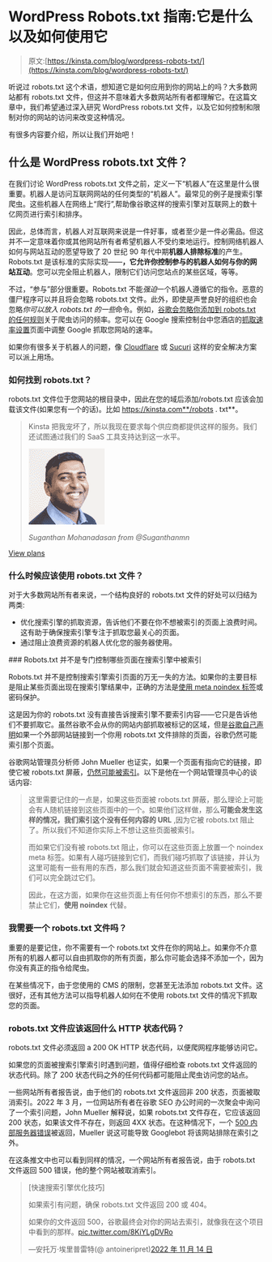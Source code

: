 # WordPress Robots.txt 指南:它是什么以及如何使用它

> 原文:[https://kinsta.com/blog/wordpress-robots-txt/](https://kinsta.com/blog/wordpress-robots-txt/)

听说过 robots.txt 这个术语，想知道它是如何应用到你的网站上的吗？大多数网站都有 robots.txt 文件，但这并不意味着大多数网站所有者都理解它。在这篇文章中，我们希望通过深入研究 WordPress robots.txt 文件，以及它如何控制和限制对你的网站的访问来改变这种情况。

 <kinsta-auto-toc heading="Table of Contents" exclude="last" list-style="arrow" selector="h2" count-number="-1">有很多内容要介绍，所以让我们开始吧！

## 什么是 WordPress robots.txt 文件？

在我们讨论 WordPress robots.txt 文件之前，定义一下“机器人”在这里是什么很重要。机器人是访问互联网网站的任何类型的“机器人”。最常见的例子是搜索引擎爬虫。这些机器人在网络上“爬行”,帮助像谷歌这样的搜索引擎对互联网上的数十亿网页进行索引和排序。

因此，总体而言，机器人对互联网来说是一件好事，或者至少是一件必需品。但这并不一定意味着你或其他网站所有者希望机器人不受约束地运行。控制网络机器人如何与网站互动的愿望导致了 20 世纪 90 年代中期**机器人排除标准**的产生。Robots.txt 是该标准的实际实现——**，它允许你控制参与的机器人如何与你的网站互动**。您可以完全阻止机器人，限制它们访问您站点的某些区域，等等。

不过，“参与”部分很重要。Robots.txt 不能*强迫*一个机器人遵循它的指令。恶意的僵尸程序可以并且将会忽略 robots.txt 文件。此外，即使是声誉良好的组织也会忽略*你可以放入 robots.txt 的一些*命令。例如，[谷歌会忽略你添加到 robots.txt 的任何规则](https://developers.google.com/search/blog/2019/07/a-note-on-unsupported-rules-in-robotstxt#:~:text=In%20particular%2C%20we%20focused%20on%20rules%20unsupported%20by%20the%20internet%20draft%2C%20such%20as%20crawl%2Ddelay%2C%20nofollow%2C%20and%20noindex)关于爬虫访问的频率。您可以在 Google 搜索控制台中您酒店的[抓取速率设置](https://www.google.com/webmasters/tools/settings)页面中调整 Google 抓取您网站的速率。

如果你有很多关于机器人的问题，像 [Cloudflare](https://kinsta.com/topic/cloudflare/) 或 [Sucuri](https://sucuri.net/) 这样的安全解决方案可以派上用场。

### 如何找到 robots.txt？

robots.txt 文件位于您网站的根目录中，因此在您的域后添加/robots.txt 应该会加载该文件(如果您有一个的话)。比如 https://kinsta.com**/robots . txt**。

<link rel="stylesheet" href="https://kinsta.com/wp-content/themes/kinsta/dist/components/ctas/cta-mini.css?ver=2e932b8aba3918bfb818">



> Kinsta 把我宠坏了，所以我现在要求每个供应商都提供这样的服务。我们还试图通过我们的 SaaS 工具支持达到这一水平。
> 
> <footer class="wp-block-kinsta-client-quote__footer">
> 
> ![](img/60f15faa5735bd2437bf9dada5ee9192.png)
> 
> <cite class="wp-block-kinsta-client-quote__cite">Suganthan Mohanadasan from @Suganthanmn</cite></footer>

[View plans](https://kinsta.com/plans/)

### 什么时候应该使用 robots.txt 文件？

对于大多数网站所有者来说，一个结构良好的 robots.txt 文件的好处可以归结为两类:

*   优化搜索引擎的抓取资源，告诉他们不要在你不想被索引的页面上浪费时间。这有助于确保搜索引擎专注于抓取您最关心的页面。
*   通过阻止浪费资源的机器人优化您的服务器使用。

 <kinsta-advanced-cta language="en_US" type-int-post="14044" type-int-position="0">### Robots.txt 并不是专门控制哪些页面在搜索引擎中被索引

Robots.txt 并不是控制搜索引擎索引页面的万无一失的方法。如果你的主要目标是阻止某些页面出现在搜索引擎结果中，正确的方法是[使用 meta noindex 标签](https://support.google.com/webmasters/answer/93710?hl=en)或密码保护。

这是因为你的 robots.txt 没有直接告诉搜索引擎不要索引内容——它只是告诉他们不要抓取它。虽然谷歌不会从你的网站内部抓取被标记的区域，但是[谷歌自己声明](https://developers.google.com/search/docs/crawling-indexing/robots/intro#:~:text=If%20other%20pages%20point%20to%20your%20page%20with%20descriptive%20text%2C%20Google%20could%20still%20index%20the%20URL%20without%20visiting%20the%20page.%20If%20you%20want%20to%20block%20your%20page%20from%20search%20results%2C%20use%20another%20method%20such%20as%20password%20protection%20or%20noindex.)如果一个外部网站链接到一个你用 robots.txt 文件排除的页面，谷歌仍然可能索引那个页面。

谷歌网站管理员分析师 John Mueller 也证实，如果一个页面有指向它的链接，即使它被 robots.txt 屏蔽，[仍然可能被索引](https://www.searchenginejournal.com/google-pages-blocked-robots-txt-will-get-indexed-theyre-linked/255911/)。以下是他在一个网站管理员中心的谈话内容:

> 这里需要记住的一点是，如果这些页面被 robots.txt 屏蔽，那么理论上可能会有人随机链接到这些页面中的一个。如果他们这样做，那么**可能会发生这样的情况，我们索引这个没有任何内容的 URL** ,因为它被 robots.txt 阻止了。所以我们不知道你实际上不想让这些页面被索引。
> 
> 而如果它们没有被 robots.txt 阻止，你可以在这些页面上放置一个 noindex meta 标签。如果有人碰巧链接到它们，而我们碰巧抓取了该链接，并认为这里可能有一些有用的东西，那么我们就会知道这些页面不需要被索引，我们可以完全跳过它们。
> 
> 因此，在这方面，如果你在这些页面上有任何你不想索引的东西，那么不要禁止它们，**使用 noindex** 代替。

### 我需要一个 robots.txt 文件吗？

重要的是要记住，你不需要有一个 robots.txt 文件在你的网站上。如果你不介意所有的机器人都可以自由抓取你的所有页面，那么你可能会选择不添加一个，因为你没有真正的指令给爬虫。

在某些情况下，由于您使用的 CMS 的限制，您甚至无法添加 robots.txt 文件。这很好，还有其他方法可以指导机器人如何在不使用 robots.txt 文件的情况下抓取您的页面。

### robots.txt 文件应该返回什么 HTTP 状态代码？

robots.txt 文件必须返回 a 200 OK HTTP 状态代码，以便爬网程序能够访问它。

如果您的页面被搜索引擎索引时遇到问题，值得仔细检查 robots.txt 文件返回的状态代码。除了 200 状态代码之外的任何代码都可能阻止爬虫访问您的站点。

一些网站所有者报告说，由于他们的 robots.txt 文件返回非 200 状态，页面被取消索引。2022 年 3 月，一位网站所有者在谷歌 SEO 办公时间的一次聚会中询问了一个索引问题，John Mueller 解释说，如果 robots.txt 文件存在，它应该返回 200 状态，如果该文件不存在，则返回 4XX 状态。在这种情况下，一个 [500 内部服务器错误](https://kinsta.com/blog/500-internal-server-error/)被返回，Mueller 说这可能导致 Googlebot 将该网站排除在索引之外。

在这条推文中也可以看到同样的情况，一个网站所有者报告说，由于 robots.txt 文件返回 500 错误，他的整个网站被取消索引。

> [快速搜索引擎优化技巧]
> 
> 如果索引有问题，确保 robots.txt 文件返回 200 或 404。
> 
> 如果你的文件返回 500，谷歌最终会对你的网站去索引，就像我在这个项目中看到的那样。[pic.twitter.com/8KiYLgDVRo](https://t.co/8KiYLgDVRo)
> 
> —安托万·埃里普雷特(@ antoineripret)[2022 年 11 月 14 日](https://twitter.com/antoineripret/status/1592132455523581954?ref_src=twsrc%5Etfw)</kinsta-advanced-cta></kinsta-auto-toc>